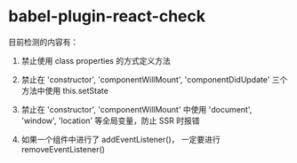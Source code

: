# babel-plugin-react-check

目前检测的内容有：

1.  禁止使用 class properties 的方式定义方法

2.  禁止在 'constructor', 'componentWillMount', 'componentDidUpdate' 三个方法中使用 this.setState

3.  禁止在 'constructor', 'componentWillMount' 中使用 'document', 'window', 'location' 等全局变量，防止 SSR 时报错

4.  如果一个组件中进行了 addEventListener()， 一定要进行 removeEventListener()
